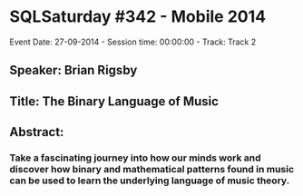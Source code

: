 # SQLSaturday #342 - Mobile 2014
Event Date: 27-09-2014 - Session time: 00:00:00 - Track: Track 2
## Speaker: Brian Rigsby
## Title: The Binary Language of Music
## Abstract:
### Take a fascinating journey into how our minds work and discover how binary and mathematical patterns found in music can be used to learn the underlying language of music theory.
